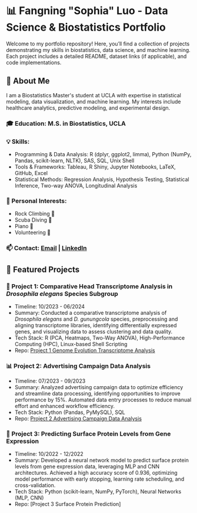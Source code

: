 # 📊 Fangning "Sophia" Luo - Data Science & Biostatistics Portfolio

Welcome to my portfolio repository! Here, you’ll find a collection of projects demonstrating my skills in biostatistics, data science, and machine learning. Each project includes a detailed README, dataset links (if applicable), and code implementations.

## 🔹 About Me
I am a Biostatistics Master's student at UCLA with expertise in statistical modeling, data visualization, and machine learning. My interests include healthcare analytics, predictive modeling, and experimental design.

### 🎓 Education: M.S. in Biostatistics, UCLA
### 💡 Skills: 
- Programming & Data Analysis: R (dplyr, ggplot2, limma), Python (NumPy, Pandas, scikit-learn, NLTK), SAS, SQL, Unix Shell
- Tools & Frameworks: Tableau, R Shiny, Jupyter Notebooks, LaTeX, GitHub, Excel
- Statistical Methods: Regression Analysis, Hypothesis Testing, Statistical Inference, Two-way ANOVA, Longitudinal Analysis
### 🎵 Personal Interests: 
- Rock Climbing 🧗
- Scuba Diving 🤿
- Piano 🎹
- Volunteering 🤝
### 📫 Contact: [Email](fangningluo@gmail.com) | [LinkedIn](https://www.linkedin.com/in/fangning-luo/)


## 📌 Featured Projects
### 🧬 Project 1: Comparative Head Transcriptome Analysis in *Drosophila elegans* Species Subgroup
- Timeline: 10/2023 - 06/2024
- Summary: Conducted a comparative transcriptome analysis of *Drosophila elegans* and *D. gunungcola* species, preprocessing and aligning transcriptome libraries, identifying differentially expressed genes, and visualizing data to assess clustering and data quality.
- Tech Stack: R (PCA, Heatmaps, Two-Way ANOVA), High-Performance Computing (HPC), Linux-based Shell Scripting
- Repo: [Project 1 Genome Evolution Transcriptome Analysis](https://github.com/mmmm2627/mmmm2627/tree/af3bc7417f87fda241d638981089ae3f404deb5a/Proj1%20Comparative%20Head%20Transcriptome%20Analysis)

### 📊 Project 2: Advertising Campaign Data Analysis
- Timeline: 07/2023 - 09/2023
- Summary: Analyzed advertising campaign data to optimize efficiency and streamline data processing, identifying opportunities to improve performance by 15%. Automated data entry processes to reduce manual effort and enhanced workflow efficiency.
- Tech Stack: Python (Pandas, PyMySQL), SQL
- Repo: [Project 2 Advertising Campaign Data Analysis](https://github.com/mmmm2627/mmmm2627/tree/main/Proj2%20Advertising%20Campaign%20Data%20Analysis)

### 🧠 Project 3: Predicting Surface Protein Levels from Gene Expression
- Timeline: 10/2022 - 12/2022
- Summary: Developed a neural network model to predict surface protein levels from gene expression data, leveraging MLP and CNN architectures. Achieved a high accuracy score of 0.936, optimizing model performance with early stopping, learning rate scheduling, and cross-validation.
- Tech Stack: Python (scikit-learn, NumPy, PyTorch), Neural Networks (MLP, CNN)
- Repo: [Project 3 Surface Protein Prediction]

